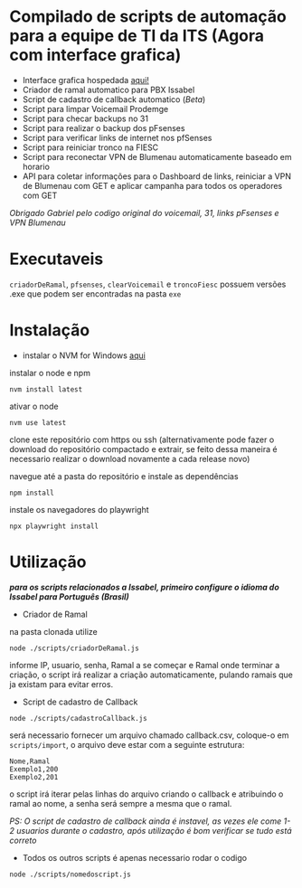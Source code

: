 # Compilado de scripts de automação para a equipe de TI da ITS (Agora com interface grafica)
- Interface grafica hospedada [aqui!](http://192.168.1.65)
- Criador de ramal automatico para PBX Issabel
- Script de cadastro de callback automatico (_Beta_)
- Script para limpar Voicemail Prodemge
- Script para checar backups no 31
- Script para realizar o backup dos pFsenses
- Script para verificar links de internet nos pfSenses
- Script para reiniciar tronco na FIESC
- Script para reconectar VPN de Blumenau automaticamente baseado em horario
- API para coletar informações para o Dashboard de links, reiniciar a VPN de Blumenau com GET e aplicar campanha para todos os operadores com GET

_Obrigado Gabriel pelo codigo original do voicemail, 31, links pFsenses e VPN Blumenau_
# Executaveis

`criadorDeRamal`, `pfsenses`, `clearVoicemail` e `troncoFiesc` possuem versões .exe que podem ser encontradas na pasta `exe`

# Instalação

- instalar o NVM for Windows [aqui](https://github.com/coreybutler/nvm-windows/releases/download/1.2.2/nvm-setup.exe)

instalar o node e npm
```
nvm install latest
```
  ativar o node
```
nvm use latest
```
  clone este repositório com https ou ssh
  (alternativamente pode fazer o download do repositório compactado e extrair, se feito dessa maneira é necessario realizar o download novamente a cada release novo)

  navegue até a pasta do repositório e instale as dependências
```
npm install
```
  instale os navegadores do playwright
```
npx playwright install
```
# Utilização

_**para os scripts relacionados a Issabel, primeiro configure o idioma do Issabel para Português (Brasil)**_

- Criador de Ramal

na pasta clonada utilize
```
node ./scripts/criadorDeRamal.js
```
informe IP, usuario, senha, Ramal a se começar e Ramal onde terminar a criação, o script irá realizar a criação automaticamente, pulando ramais que ja existam para evitar erros.

- Script de cadastro de Callback
```
node ./scripts/cadastroCallback.js
```

será necessario fornecer um arquivo chamado callback.csv, coloque-o em `scripts/import`, o arquivo deve estar com a seguinte estrutura:
```
Nome,Ramal
Exemplo1,200
Exemplo2,201
```

o script irá iterar pelas linhas do arquivo criando o callback e atribuindo o ramal ao nome, a senha será sempre a mesma que o ramal.

_PS: O script de cadastro de callback ainda é instavel, as vezes ele come 1-2 usuarios durante o cadastro, após utilização é bom verificar se tudo está correto_

- Todos os outros scripts é apenas necessario rodar o codigo
```
node ./scripts/nomedoscript.js
```

